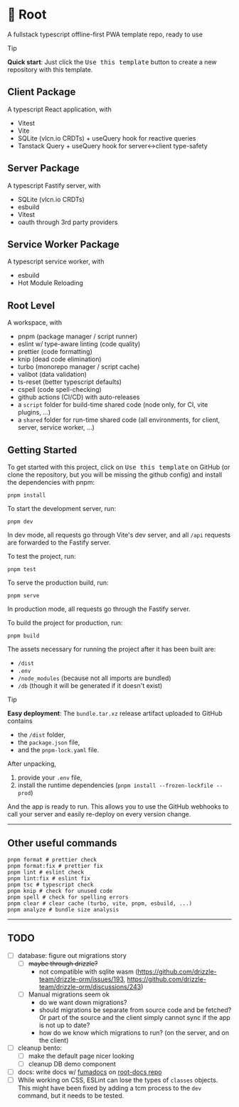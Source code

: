 # 🌳 Root
A fullstack typescript offline-first PWA template repo, ready to use
> [!TIP]
> **Quick start**: 
> Just click the <kbd>Use this template</kbd> button to create a new repository with this template.

## Client Package

A typescript React application, with

- Vitest
- Vite
- SQLite (vlcn.io CRDTs) + useQuery hook for reactive queries
- Tanstack Query + useQuery hook for server<->client type-safety

## Server Package

A typescript Fastify server, with

- SQLite (vlcn.io CRDTs)
- esbuild
- Vitest
- oauth through 3rd party providers

## Service Worker Package

A typescript service worker, with

- esbuild
- Hot Module Reloading

## Root Level

A workspace, with

- pnpm (package manager / script runner)
- eslint w/ type-aware linting (code quality)
- prettier (code formatting)
- knip (dead code elimination)
- turbo (monorepo manager / script cache)
- valibot (data validation)
- ts-reset (better typescript defaults)
- cspell (code spell-checking)
- github actions (CI/CD) with auto-releases
- a `script` folder for build-time shared code (node only, for CI, vite plugins, ...)
- a `shared` folder for run-time shared code (all environments, for client, server, service worker, ...)

## Getting Started

To get started with this project, click on <kbd>Use this template</kbd> on GitHub (or clone the repository, but you will be missing the github config) and install the dependencies with pnpm:

```shell
pnpm install
```

To start the development server, run:

```shell
pnpm dev
```

In dev mode, all requests go through Vite's dev server, and all `/api` requests are forwarded to the Fastify server.

To test the project, run:

```shell
pnpm test
```

To serve the production build, run:

```shell
pnpm serve
```

In production mode, all requests go through the Fastify server.

To build the project for production, run:

```shell
pnpm build
```

The assets necessary for running the project after it has been built are:
- `/dist`
- `.env`
- `/node_modules` (because not all imports are bundled)
- `/db` (though it will be generated if it doesn't exist)

> [!TIP]
> **Easy deployment**: 
> The `bundle.tar.xz` release artifact uploaded to GitHub contains
> - the `/dist` folder,
> - the `package.json` file,
> - and the `pnpm-lock.yaml` file.
> 
> After unpacking,
> 1. provide your `.env` file,
> 2. install the runtime dependencies (`pnpm install --frozen-lockfile --prod`)
>
> And the app is ready to run.
> This allows you to use the GitHub webhooks to call your server and easily re-deploy on every version change.

---

## Other useful commands

```shell
pnpm format # prettier check
pnpm format:fix # prettier fix
pnpm lint # eslint check
pnpm lint:fix # eslint fix
pnpm tsc # typescript check
pnpm knip # check for unused code
pnpm spell # check for spelling errors
pnpm clear # clear cache (turbo, vite, pnpm, esbuild, ...)
pnpm analyze # bundle size analysis
```

---

## TODO

- [ ] database: figure out migrations story
  - [ ] ~~maybe through drizzle?~~
    - not compatible with sqlite wasm (https://github.com/drizzle-team/drizzle-orm/issues/193, https://github.com/drizzle-team/drizzle-orm/discussions/243)
  - [ ] Manual migrations seem ok
    - do we want down migrations?
    - should migrations be separate from source code and be fetched? Or part of the source and the client simply cannot sync if the app is not up to date?
    - how do we know which migrations to run? (on the server, and on the client)
- [ ] cleanup bento: 
  - [ ] make the default page nicer looking
  - [ ] cleanup DB demo component
- [ ] docs: write docs w/ [fumadocs](https://fumadocs.vercel.app/) on [root-docs repo](https://github.com/Sheraff/root-docs)
- [ ] While working on CSS, ESLint can lose the types of `classes` objects. This might have been fixed by adding a tcm process to the `dev` command, but it needs to be tested.
